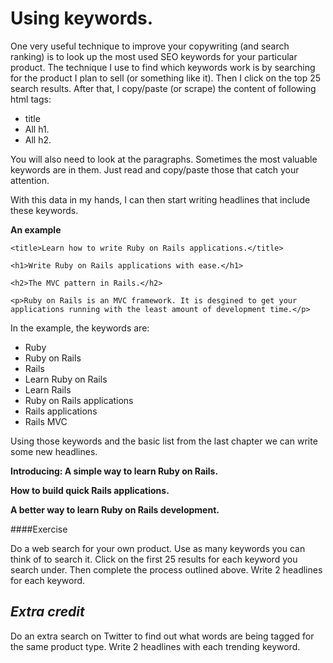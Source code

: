Using keywords.
===============

One very useful technique to improve your copywriting (and search ranking) 
is to look up the most used SEO keywords for your particular product. 
The technique I use to find which keywords work is by 
searching for the product I plan to sell (or something like it). Then I 
click on the top 25 search results. After that, I copy/paste (or scrape) the content of
following html tags:

- title
- All h1.
- All h2.

You will also need to look at the paragraphs. Sometimes the most valuable
keywords are in them. Just read and copy/paste those that catch your attention.

With this data in my hands, I can then start writing headlines that include 
these keywords.

**An example**

    <title>Learn how to write Ruby on Rails applications.</title>
    
    <h1>Write Ruby on Rails applications with ease.</h1>
    
    <h2>The MVC pattern in Rails.</h2>
    
    <p>Ruby on Rails is an MVC framework. It is desgined to get your 
    applications running with the least amount of development time.</p>
    

In the example, the keywords are:

- Ruby
- Ruby on Rails
- Rails
- Learn Ruby on Rails
- Learn Rails
- Ruby on Rails applications
- Rails applications
- Rails MVC

Using those keywords and the basic list from the last chapter we can write
some new headlines.

**Introducing: A simple way to learn Ruby on Rails.**

**How to build quick Rails applications.**

**A better way to learn Ruby on Rails development.**

####Exercise

Do a web search for your own product. Use as many keywords you can think of to 
search it. Click on the first 25 results for each keyword you search under.
Then complete the process outlined above. Write 2 headlines for each keyword.

*Extra credit*
---------------------

Do an extra search on Twitter to find out what words are being tagged
for the same product type. Write 2 headlines with each trending keyword.

